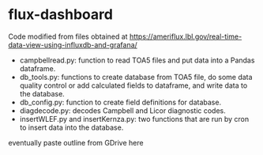 # flux-dashboard

Code modified from files obtained at https://ameriflux.lbl.gov/real-time-data-view-using-influxdb-and-grafana/

- campbellread.py: function to read TOA5 files and put data into a Pandas dataframe.
- db_tools.py: functions to create database from TOA5 file, do some data quality control or add calculated fields to dataframe, and write data to the database.
- db_config.py: function to create field definitions for database.
- diagdecode.py: decodes Campbell and Licor diagnostic codes.
- insertWLEF.py and insertKernza.py: two functions that are run by cron to insert data into the database.

eventually paste outline from GDrive here 

